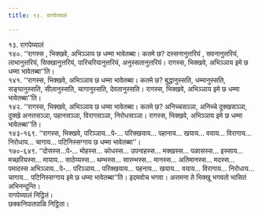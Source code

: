 ```yaml
---
title: १३. रागपेय्यालं

---
```

१३. रागपेय्यालं  
१४०. ‘‘रागस्स , भिक्खवे, अभिञ्ञाय छ धम्मा भावेतब्बा। कतमे छ? दस्सनानुत्तरियं , सवनानुत्तरियं, लाभानुत्तरियं, सिक्खानुत्तरियं, पारिचरियानुत्तरियं, अनुस्सतानुत्तरियं। रागस्स, भिक्खवे, अभिञ्ञाय इमे छ धम्मा भावेतब्बा’’ति।  
१४१. ‘‘रागस्स, भिक्खवे, अभिञ्ञाय छ धम्मा भावेतब्बा। कतमे छ? बुद्धानुस्सति, धम्मानुस्सति, सङ्घानुस्सति, सीलानुस्सति, चागानुस्सति, देवतानुस्सति। रागस्स, भिक्खवे, अभिञ्ञाय इमे छ धम्मा भावेतब्बा’’ति।  
१४२. ‘‘रागस्स, भिक्खवे, अभिञ्ञाय छ धम्मा भावेतब्बा। कतमे छ? अनिच्चसञ्ञा, अनिच्चे दुक्खसञ्ञा, दुक्खे अनत्तसञ्ञा, पहानसञ्ञा, विरागसञ्ञा, निरोधसञ्ञा। रागस्स, भिक्खवे, अभिञ्ञाय इमे छ धम्मा भावेतब्बा’’ति।  
१४३-१६९. ‘‘रागस्स, भिक्खवे, परिञ्ञाय…पे॰… परिक्खयाय… पहानाय… खयाय… वयाय… विरागाय… निरोधाय… चागाय… पटिनिस्सग्गाय छ धम्मा भावेतब्बा’’।  
१७०-६४९. ‘‘दोसस्स…पे॰… मोहस्स… कोधस्स… उपनाहस्स… मक्खस्स… पळासस्स… इस्साय… मच्छरियस्स… मायाय… साठेय्यस्स… थम्भस्स… सारम्भस्स… मानस्स… अतिमानस्स… मदस्स… पमादस्स अभिञ्ञाय…पे॰… परिञ्ञाय… परिक्खयाय… पहनाय… खयाय… वयाय… विरागाय… निरोधाय… चागाय… पटिनिस्सग्गाय इमे छ धम्मा भावेतब्बा’’ति। इदमवोच भगवा। अत्तमना ते भिक्खू भगवतो भासितं अभिनन्दुन्ति।  
रागपेय्यालं निट्ठितं।  
छक्कनिपातपाळि निट्ठिता।  